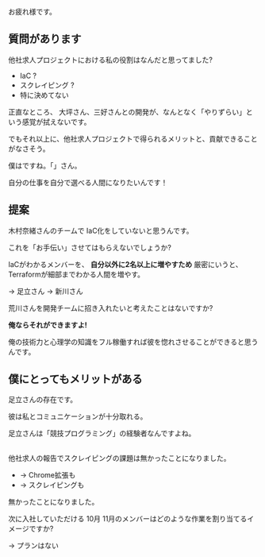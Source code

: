 




お疲れ様です。

## 質問があります

他社求人プロジェクトにおける私の役割はなんだと思ってました?

- IaC ?
- スクレイピング ?
- 特に決めてない

正直なところ、
大坪さん、三好さんとの開発が、なんとなく「やりずらい」という感覚が拭えないです。

でもそれ以上に、他社求人プロジェクトで得られるメリットと、貢献できることがなさそう。



僕はですね。「」さん。

自分の仕事を自分で選べる人間になりたいんです！





## 提案

木村奈緒さんのチームで IaC化をしていないと思うんです。

これを「お手伝い」させてはもらえないでしょうか?


IaCがわかるメンバーを、 **自分以外に2名以上に増やすため**
厳密にいうと、Terraformが細部までわかる人間を増やす。

-> 足立さん
-> 新川さん

荒川さんを開発チームに招き入れたいと考えたことはないですか?

**俺ならそれができますよ!**

俺の技術力と心理学の知識をフル稼働すれば彼を惚れさせることができると思うんです。




## 僕にとってもメリットがある

足立さんの存在です。

彼は私とコミュニケーションが十分取れる。

足立さんは「競技プログラミング」の経験者なんですよね。





##

他社求人の報告でスクレイピングの課題は無かったことになりました。

- -> Chrome拡張も
- -> スクレイピングも

無かったことになりました。





次に入社していただける 10月 11月のメンバーはどのような作業を割り当てるイメージですか?

-> プランはない
























